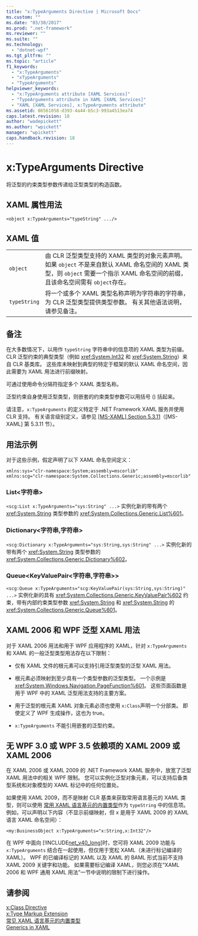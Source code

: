 ```yaml
---
title: "x:TypeArguments Directive | Microsoft Docs"
ms.custom: ""
ms.date: "03/30/2017"
ms.prod: ".net-framework"
ms.reviewer: ""
ms.suite: ""
ms.technology: 
  - "dotnet-wpf"
ms.tgt_pltfrm: ""
ms.topic: "article"
f1_keywords: 
  - "x:TypeArguments"
  - "xTypeArguments"
  - "TypeArguments"
helpviewer_keywords: 
  - "x:TypeArguments attribute [XAML Services]"
  - "TypeArguments attribute in XAML [XAML Services]"
  - "XAML [XAML Services], x:TypeArguments attribute"
ms.assetid: 86561058-d393-4a44-b5c3-993a4513ea74
caps.latest.revision: 18
author: "wadepickett"
ms.author: "wpickett"
manager: "wpickett"
caps.handback.revision: 18
---
```

# x:TypeArguments Directive
将泛型的约束类型参数传递给泛型类型的构造函数。  
  
## XAML 属性用法  
  
```  
<object x:TypeArguments="typeString" .../>  
```  
  
## XAML 值  
  
|||  
|-|-|  
|`object`|由 CLR 泛型类型支持的 XAML 类型的对象元素声明。  如果 `object` 不是来自默认 XAML 命名空间的 XAML 类型，则  `object` 需要一个指示 XAML 命名空间的前缀，且该命名空间需有  `object`存在。|  
|`typeString`|将一个或多个 XAML 类型名称声明为字符串的字符串，为 CLR 泛型类型提供类型参数。  有关其他语法说明，请参见备注。|  
  
## 备注  
 在大多数情况下，以用作 `typeString` 字符串中的信息项的 XAML 类型为前缀。  CLR 泛型约束的典型类型（例如 <xref:System.Int32> 和 <xref:System.String>）来自 CLR 基类库。  这些库未映射到典型的特定于框架的默认 XAML 命名空间，因此需要为 XAML 用法进行前缀映射。  
  
 可通过使用命令分隔符指定多个 XAML 类型名称。  
  
 泛型约束自身使用泛型类型，则嵌套的约束类型参数可以用括号 \(\) 括起来。  
  
 请注意，`x:TypeArguments` 的定义特定于 .NET Framework XAML 服务并使用 CLR 支持。  有关语言级别定义，请参见 [\[MS\-XAML\] Section 5.3.11](http://go.microsoft.com/fwlink/?LinkId=114525)（\[MS\-XAML\] 第 5.3.11 节）。  
  
## 用法示例  
 对于这些示例，假定声明了以下 XAML 命名空间定义：  
  
```  
xmlns:sys="clr-namespace:System;assembly=mscorlib"  
xmlns:scg="clr-namespace:System.Collections.Generic;assembly=mscorlib"  
```  
  
### List\<字符串\>  
 `<scg:List x:TypeArguments="sys:String" ...>` 实例化新的带有两个 <xref:System.String> 类型参数的 <xref:System.Collections.Generic.List%601>。  
  
### Dictionary\<字符串,字符串\>  
 `<scg:Dictionary x:TypeArguments="sys:String,sys:String" ...>` 实例化新的带有两个 <xref:System.String> 类型参数的 <xref:System.Collections.Generic.Dictionary%602>。  
  
### Queue\<KeyValuePair\<字符串,字符串\>\>  
 `<scg:Queue x:TypeArguments="scg:KeyValuePair(sys:String,sys:String)" ...>` 实例化新的具有 <xref:System.Collections.Generic.KeyValuePair%602> 约束，带有内部约束类型参数 <xref:System.String> 和 <xref:System.String> 的 <xref:System.Collections.Generic.Queue%601>。  
  
## XAML 2006 和 WPF 泛型 XAML 用法  
 对于 XAML 2006 用法和用于 WPF 应用程序的 XAML，针对 `x:TypeArguments` 和 XAML 的一般泛型类型用法存在以下限制：  
  
-   仅有 XAML 文件的根元素可以支持引用泛型类型的泛型 XAML 用法。  
  
-   根元素必须映射到至少具有一个类型参数的泛型类型。  一个示例是 <xref:System.Windows.Navigation.PageFunction%601>。  这些页面函数是用于 WPF 中的 XAML 泛型用法支持的主要方案。  
  
-   用于泛型的根元素 XAML 对象元素必须也使用 `x:Class`声明一个分部类。  即使定义了 WPF 生成操作，这也为 true。  
  
-   `x:TypeArguments` 不能引用嵌套的泛型约束。  
  
## 无 WPF 3.0 或 WPF 3.5 依赖项的 XAML 2009 或 XAML 2006  
 在 XAML 2006 或 XAML 2009 的 .NET Framework XAML 服务中，放宽了泛型 XAML 用法中的相关 WPF 限制。  您可以实例化泛型对象元素，可以支持后备类型系统和对象模型的 XAML 标记中的任何位置处。  
  
 如果使用 XAML 2009，而不是映射 CLR 基类来获取常用语言基元的 XAML 类型，则可以使用 [常用 XAML 语言基元的内置类型](../../../docs/framework/xaml-services/built-in-types-for-common-xaml-language-primitives.md)作为 `typeString` 中的信息项。  例如，可以声明以下内容（不显示前缀映射，但 x 是用于 XAML 2009 的 XAML 语言 XAML 命名空间）：  
  
```  
<my:BusinessObject x:TypeArguments="x:String,x:Int32"/>  
```  
  
 在 WPF 中面向 [!INCLUDE[net_v40_long](../../../includes/net-v40-long-md.md)]时，您可将 XAML 2009 功能与 `x:TypeArguments` 结合在一起使用，但仅用于宽松 XAML（未进行标记编译的 XAML）。  WPF 的已编译标记的 XAML 以及 XAML 的 BAML 形式当前不支持 XAML 2009 关键字和功能。  如果需要标记编译 XAML，则您必须在“XAML 2006 和 WPF 通用 XAML 用法”一节中说明的限制下进行操作。  
  
## 请参阅  
 [x:Class Directive](../../../docs/framework/xaml-services/x-class-directive.md)   
 [x:Type Markup Extension](../../../docs/framework/xaml-services/x-type-markup-extension.md)   
 [常见 XAML 语言基元的内置类型](../../../docs/framework/xaml-services/built-in-types-for-common-xaml-language-primitives.md)   
 [Generics in XAML](../../../docs/framework/xaml-services/generics-in-xaml.md)